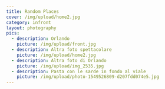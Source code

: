```yaml
---
title: Random Places
cover: /img/upload/home2.jpg
category: infront
layout: photography
pics:
  - description: Orlando
    picture: /img/upload/front.jpg
  - description: Altra foto spettacolare
    picture: /img/upload/home2.jpg
  - description: Altra foto di Orlando
    picture: /img/upload/img_2535.jpg
  - description: Pasta con le sarde in fondo al viale
    picture: /img/upload/photo-1549526809-d207fdd074e5.jpg
---
```



